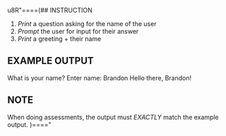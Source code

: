 u8R"====(## INSTRUCTION
  1. *Print* a question asking for the name of the user
  2. *Prompt* the user for input for their answer
  3. *Print* a greeting + their name
## EXAMPLE OUTPUT
What is your name?
Enter name: Brandon
Hello there, Brandon!
## NOTE
When doing assessments, the output must *EXACTLY* match the example output.
)===="
